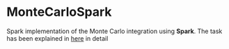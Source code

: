# MonteCarloSpark
Spark implementation of the Monte Carlo integration using **Spark**. The task has been explained in [here]() in detail

